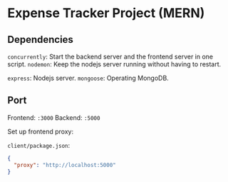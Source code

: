 # Expense Tracker Project (MERN)

## Dependencies

`concurrently`: Start the backend server and the frontend server in one script.
`nodemon`: Keep the nodejs server running without having to restart.

`express`: Nodejs server.
`mongoose`: Operating MongoDB.

## Port

Frontend: `:3000`
Backend: `:5000`

Set up frontend proxy:

`client/package.json`:

```json
{
  "proxy": "http://localhost:5000"
}
```